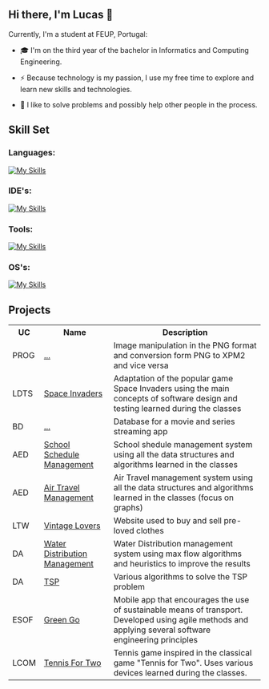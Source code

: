 ## Hi there, I'm Lucas 👋

Currently, I'm a student at FEUP, Portugal:

* :mortar_board: I'm on the third year of the bachelor in Informatics and Computing Engineering.

* :zap: Because technology is my passion, I use my free time to explore and learn new skills and technologies.

* :muscle: I like to solve problems and possibly help other people in the process.


## Skill Set

### Languages:

[![My Skills](https://skillicons.dev/icons?i=python,cpp,java,dart,html,css,php,js,c,sqlite&perline=20)](https://skillicons.dev)

### IDE's:

[![My Skills](https://skillicons.dev/icons?i=clion,idea,vscode,visualstudio&perline=20)](https://skillicons.dev)

### Tools:

[![My Skills](https://skillicons.dev/icons?i=anaconda,flutter,firebase,gradle,git,github,gitlab,gherkin,figma&perline=20)](https://skillicons.dev)

### OS's:
[![My Skills](https://skillicons.dev/icons?i=ubuntu,linux,windows&perline=20)](https://skillicons.dev)


## Projects

<table align = "center" width = "100%" >
    <tr><th>UC</th><th>Name</th><th>Description</th></tr>
    <tr><td>PROG</td><td><a href = "https://github.com/LTheGreatest/PROG_Project">...<a></td><td>Image manipulation in the PNG format and conversion form PNG to XPM2 and vice versa</td></tr>
    <tr><td>LDTS</td><td><a href = "https://github.com/LTheGreatest/Space_Invaders-LDTS">Space Invaders</a></td><td>Adaptation of the popular game Space Invaders using the main concepts of software design and testing learned during the classes</td></tr>
    <tr><td>BD</td><td><a href = "https://github.com/LTheGreatest/BD_Project" >...</a></td><td>Database for a movie and series streaming app</td></tr>
    <tr><td>AED</td><td><a href = "https://github.com/LTheGreatest/AED_Project1_School_Schedule_Management">School Schedule Management</a></td><td>School shedule management system using all the data structures and algorithms learned in the classes</td></tr>
    <tr><td>AED</td><td><a href = "https://github.com/LTheGreatest/AED_Project2_Air_Travel_Management">Air Travel Management</a></td><td>Air Travel management system using all the data structures and algorithms learned in the classes (focus on graphs)</td></tr>
    <tr><td>LTW</td><td><a href = "https://github.com/LTheGreatest/LTW_Project_Preloved_Clothes_Website">Vintage Lovers</a></td><td>Website used to buy and sell pre-loved clothes</td></tr>
    <tr><td>DA</td><td><a href = "https://github.com/LTheGreatest/DA_Project1">Water Distribution Management</a></td><td>Water Distribution management system using max flow algorithms and heuristics to improve the results </td></tr>
    <tr><td>DA</td><td><a href = "https://github.com/LTheGreatest/DA_Project2">TSP</a></td><td>Various algorithms to solve the TSP problem</td></tr>
    <tr><td>ESOF</td><td><a href = "https://github.com/LTheGreatest/ESOF_Project-Green_go">Green Go</a></td><td>Mobile app that encourages the use of sustainable means of transport. Developed using agile methods and applying several software engineering principles</td></tr>
    <tr><td>LCOM</td><td><a href = "https://github.com/LTheGreatest/LCOM_Project-Tennis_for_Two.git">Tennis For Two</a></td><td>Tennis game inspired in the classical game "Tennis for Two". Uses various devices learned during the classes.</td></tr>

</table>




<!--
**LTheGreatest/LTheGreatest** is a ✨ _special_ ✨ repository because its `README.md` (this file) appears on your GitHub profile.

Here are some ideas to get you started:

- 🔭 I’m currently working on ...
- 🌱 I’m currently learning ...
- 👯 I’m looking to collaborate on ...
- 🤔 I’m looking for help with ...
- 💬 Ask me about ...
- 📫 How to reach me: ...
- 😄 Pronouns: ...
- ⚡ Fun fact: ...
-->
